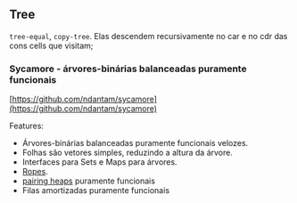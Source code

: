 ## Tree

`tree-equal`, `copy-tree`. Elas descendem recursivamente no car e no cdr das cons cells que visitam;

### Sycamore - árvores-binárias balanceadas puramente funcionais

[https://github.com/ndantam/sycamore](https://github.com/ndantam/sycamore)

Features:

* Árvores-binárias balanceadas puramente funcionais velozes.
* Folhas são vetores simples, reduzindo a altura da árvore.
* Interfaces para Sets e Maps para árvores.
* [Ropes](http://en.wikipedia.org/wiki/Rope_(data_structure)).
* [pairing heaps](http://en.wikipedia.org/wiki/Pairing_heap) puramente funcionais
* Filas amortizadas puramente funcionais

